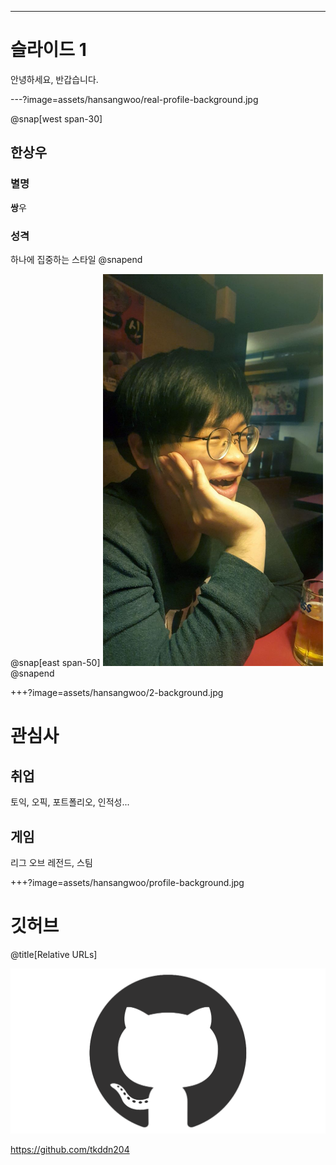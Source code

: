 ---
# 슬라이드 1
안녕하세요, 반갑습니다.

---?image=assets/hansangwoo/real-profile-background.jpg

@snap[west span-30]
## 한상우

### 별명

**쌍**우

### 성격

하나에 집중하는 스타일
@snapend

@snap[east span-50]
<img src="assets/hansangwoo/profile.jpg" width="70%">
@snapend

+++?image=assets/hansangwoo/2-background.jpg

# 관심사

## 취업

토익, 오픽, 포트폴리오, 인적성...

## 게임

리그 오브 레전드, 스팀

+++?image=assets/hansangwoo/profile-background.jpg

# 깃허브

@title[Relative URLs]

![](assets/hansangwoo/github.png)

https://github.com/tkddn204
